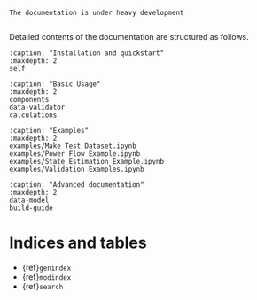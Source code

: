 <!--
SPDX-FileCopyrightText: 2022 Contributors to the Power Grid Model project <dynamic.grid.calculation@alliander.com>

SPDX-License-Identifier: MPL-2.0
-->

```{warning}
The documentation is under heavy development
```

```{include} ../README.md

```

Detailed contents of the documentation are structured as follows.

```{toctree}
:caption: "Installation and quickstart"
:maxdepth: 2
self
```

```{toctree}
:caption: "Basic Usage"
:maxdepth: 2
components
data-validator
calculations
```

```{toctree}
:caption: "Examples"
:maxdepth: 2
examples/Make Test Dataset.ipynb
examples/Power Flow Example.ipynb
examples/State Estimation Example.ipynb
examples/Validation Examples.ipynb
```

```{toctree}
:caption: "Advanced documentation"
:maxdepth: 2
data-model
build-guide
```


# Indices and tables

- {ref}`genindex`
- {ref}`modindex`
- {ref}`search`
